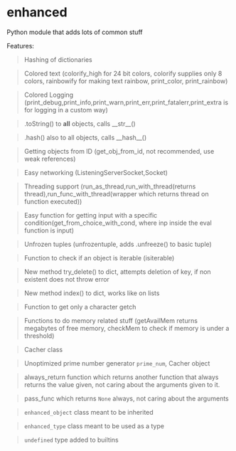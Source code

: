 # enhanced
Python module that adds lots of common stuff

Features:

> Hashing of dictionaries

> Colored text (colorify_high for 24 bit colors, colorify supplies only 8 colors, rainbowify for making text rainbow, print_color, print_rainbow)

> Colored Logging (print_debug,print_info,print_warn,print_err,print_fatalerr,print_extra is for logging in a custom way)

> .toString() to **all** objects, calls \_\_str\_\_()

> .hash() also to all objects, calls \_\_hash\_\_()

> Getting objects from ID (get_obj_from_id, not recommended, use weak references)

> Easy networking (ListeningServerSocket,Socket)

> Threading support (run_as_thread,run_with_thread(returns thread),run_func_with_thread(wrapper which returns thread on function executed))

> Easy function for getting input with a specific condition(get_from_choice_with_cond, where inp inside the eval function is input)

> Unfrozen tuples (unfrozentuple, adds .unfreeze() to basic tuple)

> Function to check if an object is iterable (isiterable)

> New method try_delete() to dict, attempts deletion of key, if non existent does not throw error

> New method index() to dict, works like on lists

> Function to get only a character getch

> Functions to do memory related stuff (getAvailMem returns megabytes of free memory, checkMem to check if memory is under a threshold)

> Cacher class

> Unoptimized prime number generator `prime_num`, Cacher object

> always_return function which returns another function that always returns the value given, not caring about the arguments given to it.

> pass_func which returns `None` always, not caring about the arguments

> `enhanced_object` class meant to be inherited

> `enhanced_type` class meant to be used as a type

> `undefined` type added to builtins
